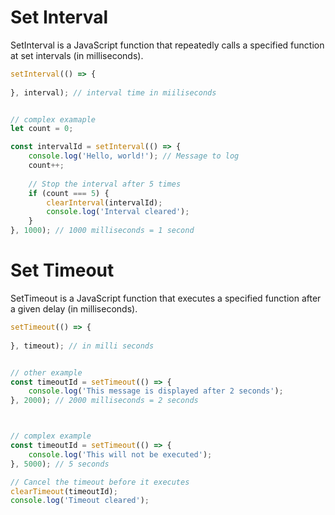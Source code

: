 # Set Interval
SetInterval is a JavaScript function that repeatedly calls a specified function at set intervals (in milliseconds).

```js
setInterval(() => {
    
}, interval); // interval time in miiliseconds 


// complex examaple
let count = 0;

const intervalId = setInterval(() => {
    console.log('Hello, world!'); // Message to log
    count++;
    
    // Stop the interval after 5 times
    if (count === 5) {
        clearInterval(intervalId);
        console.log('Interval cleared');
    }
}, 1000); // 1000 milliseconds = 1 second
```


# Set Timeout
SetTimeout is a JavaScript function that executes a specified function after a given delay (in milliseconds). 


```js
setTimeout(() => {
    
}, timeout); // in milli seconds


// other example
const timeoutId = setTimeout(() => {
    console.log('This message is displayed after 2 seconds');
}, 2000); // 2000 milliseconds = 2 seconds



// complex example
const timeoutId = setTimeout(() => {
    console.log('This will not be executed');
}, 5000); // 5 seconds

// Cancel the timeout before it executes
clearTimeout(timeoutId);
console.log('Timeout cleared');
```